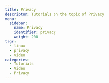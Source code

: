 ```yaml
---
title: Privacy
descripton: Tutorials on the topic of Privacy
menu:
  sidebar:
    name: Privacy
    identifier: privacy
    weight: 200
tags:
  - linux
  - privacy
  - video
categories:
  - Tutorials
  - Video
  - Privacy
---
```

